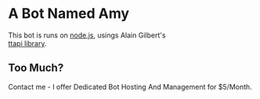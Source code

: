 # A Bot Named Amy

This bot is runs on [node.js](http://nodejs.org/), usings Alain Gilbert's  
[ttapi library](https://github.com/alaingilbert/Turntable-API).  

## Too Much?
Contact me - I offer Dedicated Bot Hosting And Management for $5/Month.
